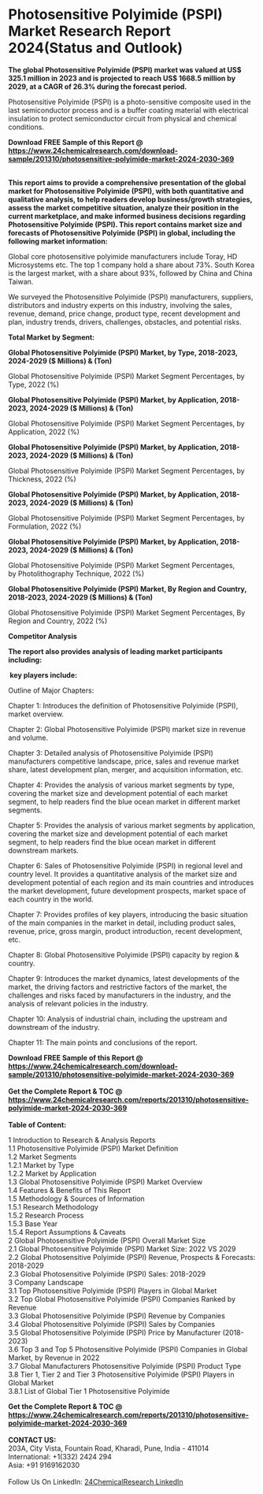 <h1>Photosensitive Polyimide (PSPI) Market Research Report 2024(Status and Outlook)</h1><p><strong>The global Photosensitive Polyimide (PSPI) market was valued at US$ 325.1 million in 2023 and is projected to reach US$ 1668.5 million by 2029, at a CAGR of 26.3% during the forecast period.</strong></p><p>
</p><p>Photosensitive Polyimide (PSPI) is a photo-sensitive composite used in the last semiconductor process and is a buffer coating material with electrical insulation to protect semiconductor circuit from physical and chemical conditions.</p><div><b>Download FREE Sample of this Report @ 
            <a href="https://www.24chemicalresearch.com/download-sample/201310/photosensitive-polyimide-market-2024-2030-369">
            https://www.24chemicalresearch.com/download-sample/201310/photosensitive-polyimide-market-2024-2030-369</a></b></div><br><p>
<strong>This report aims to provide a comprehensive presentation of the global market for Photosensitive Polyimide (PSPI), with both quantitative and qualitative analysis, to help readers develop business/growth strategies, assess the market competitive situation, analyze their position in the current marketplace, and make informed business decisions regarding Photosensitive Polyimide (PSPI). This report contains market size and forecasts of Photosensitive Polyimide (PSPI) in global, including the following market information:</strong></p><p>
</p><p>
</p><p>Global core photosensitive polyimide manufacturers include Toray, HD Microsystems etc. The top 1 company hold a share about 73%. South Korea is the largest market, with a share about 93%, followed by China and China Taiwan.</p><p>
We surveyed the Photosensitive Polyimide (PSPI) manufacturers, suppliers, distributors and industry experts on this industry, involving the sales, revenue, demand, price change, product type, recent development and plan, industry trends, drivers, challenges, obstacles, and potential risks.</p><p>
<strong>Total Market by Segment:</strong></p><p>
</p><p><strong>Global Photosensitive Polyimide (PSPI) Market, by Type, 2018-2023, 2024-2029 ($ Millions) &amp; (Ton)</strong></p><p>
Global Photosensitive Polyimide (PSPI) Market Segment Percentages, by Type, 2022 (%)</p><p>
</p><p>
</p><p><strong>Global Photosensitive Polyimide (PSPI) Market, by Application, 2018-2023, 2024-2029 ($ Millions) &amp; (Ton)</strong></p><p>
Global Photosensitive Polyimide (PSPI) Market Segment Percentages, by Application, 2022 (%)</p><p>
</p><p>

</p><p><strong>Global Photosensitive Polyimide (PSPI) Market, by Application, 2018-2023, 2024-2029 ($ Millions) &amp; (Ton)</strong></p><p>
Global Photosensitive Polyimide (PSPI) Market Segment Percentages, by Thickness, 2022 (%)</p><p>
</p><p>

</p><p><strong>Global Photosensitive Polyimide (PSPI) Market, by Application, 2018-2023, 2024-2029 ($ Millions) &amp; (Ton)</strong></p><p>
Global Photosensitive Polyimide (PSPI) Market Segment Percentages, by Formulation, 2022 (%)</p><p>
</p><p>
</p><p>
</p><p>

</p><p><strong>Global Photosensitive Polyimide (PSPI) Market, by Application, 2018-2023, 2024-2029 ($ Millions) &amp; (Ton)</strong></p><p>
Global Photosensitive Polyimide (PSPI) Market Segment Percentages, by Photolithography Technique, 2022 (%)</p><p>
</p><p>
</p><p><strong>Global Photosensitive Polyimide (PSPI) Market, By Region and Country, 2018-2023, 2024-2029 ($ Millions) &amp; (Ton)</strong></p><p>
Global Photosensitive Polyimide (PSPI) Market Segment Percentages, By Region and Country, 2022 (%)</p><p>
</p><p>
<strong>Competitor Analysis</strong></p><p>
</p><p><strong>The report also provides analysis of leading market participants including:</strong></p><p>
</p><p>
<strong> key players include:</strong></p><p>
</p><p>
</p><p>Outline of Major Chapters:</p><p>
Chapter 1: Introduces the definition of Photosensitive Polyimide (PSPI), market overview.</p><p>
Chapter 2: Global Photosensitive Polyimide (PSPI) market size in revenue and volume.</p><p>
Chapter 3: Detailed analysis of Photosensitive Polyimide (PSPI) manufacturers competitive landscape, price, sales and revenue market share, latest development plan, merger, and acquisition information, etc.</p><p>
Chapter 4: Provides the analysis of various market segments by type, covering the market size and development potential of each market segment, to help readers find the blue ocean market in different market segments.</p><p>
Chapter 5: Provides the analysis of various market segments by application, covering the market size and development potential of each market segment, to help readers find the blue ocean market in different downstream markets.</p><p>
Chapter 6: Sales of Photosensitive Polyimide (PSPI) in regional level and country level. It provides a quantitative analysis of the market size and development potential of each region and its main countries and introduces the market development, future development prospects, market space of each country in the world.</p><p>
Chapter 7: Provides profiles of key players, introducing the basic situation of the main companies in the market in detail, including product sales, revenue, price, gross margin, product introduction, recent development, etc.</p><p>
Chapter 8: Global Photosensitive Polyimide (PSPI) capacity by region &amp; country.</p><p>
Chapter 9: Introduces the market dynamics, latest developments of the market, the driving factors and restrictive factors of the market, the challenges and risks faced by manufacturers in the industry, and the analysis of relevant policies in the industry.</p><p>
Chapter 10: Analysis of industrial chain, including the upstream and downstream of the industry.</p><p>
Chapter 11: The main points and conclusions of the report.</p><div><b>Download FREE Sample of this Report @ 
            <a href="https://www.24chemicalresearch.com/download-sample/201310/photosensitive-polyimide-market-2024-2030-369">
            https://www.24chemicalresearch.com/download-sample/201310/photosensitive-polyimide-market-2024-2030-369</a></b></div><br><div><b>Get the Complete Report & TOC @ 
            <a href="https://www.24chemicalresearch.com/reports/201310/photosensitive-polyimide-market-2024-2030-369">
            https://www.24chemicalresearch.com/reports/201310/photosensitive-polyimide-market-2024-2030-369</a></b></div><br>
            <b>Table of Content:</b><p>1 Introduction to Research & Analysis Reports<br />
    1.1 Photosensitive Polyimide (PSPI) Market Definition<br />
    1.2 Market Segments<br />
        1.2.1 Market by Type<br />
        1.2.2 Market by Application<br />
    1.3 Global Photosensitive Polyimide (PSPI) Market Overview<br />
    1.4 Features & Benefits of This Report<br />
    1.5 Methodology & Sources of Information<br />
        1.5.1 Research Methodology<br />
        1.5.2 Research Process<br />
        1.5.3 Base Year<br />
        1.5.4 Report Assumptions & Caveats<br />
2 Global Photosensitive Polyimide (PSPI) Overall Market Size<br />
    2.1 Global Photosensitive Polyimide (PSPI) Market Size: 2022 VS 2029<br />
    2.2 Global Photosensitive Polyimide (PSPI) Revenue, Prospects & Forecasts: 2018-2029<br />
    2.3 Global Photosensitive Polyimide (PSPI) Sales: 2018-2029<br />
3 Company Landscape<br />
    3.1 Top Photosensitive Polyimide (PSPI) Players in Global Market<br />
    3.2 Top Global Photosensitive Polyimide (PSPI) Companies Ranked by Revenue<br />
    3.3 Global Photosensitive Polyimide (PSPI) Revenue by Companies<br />
    3.4 Global Photosensitive Polyimide (PSPI) Sales by Companies<br />
    3.5 Global Photosensitive Polyimide (PSPI) Price by Manufacturer (2018-2023)<br />
    3.6 Top 3 and Top 5 Photosensitive Polyimide (PSPI) Companies in Global Market, by Revenue in 2022<br />
    3.7 Global Manufacturers Photosensitive Polyimide (PSPI) Product Type<br />
    3.8 Tier 1, Tier 2 and Tier 3 Photosensitive Polyimide (PSPI) Players in Global Market<br />
        3.8.1 List of Global Tier 1 Photosensitive Polyimide</p><div><b>Get the Complete Report & TOC @ 
            <a href="https://www.24chemicalresearch.com/reports/201310/photosensitive-polyimide-market-2024-2030-369">
            https://www.24chemicalresearch.com/reports/201310/photosensitive-polyimide-market-2024-2030-369</a></b></div><br><b>CONTACT US:</b><br>
            203A, City Vista, Fountain Road, Kharadi, Pune, India - 411014<br>
            International: +1(332) 2424 294<br>
            Asia: +91 9169162030 <br><br>
            Follow Us On LinkedIn: <a href="https://www.linkedin.com/company/24chemicalresearch/">24ChemicalResearch LinkedIn</a>